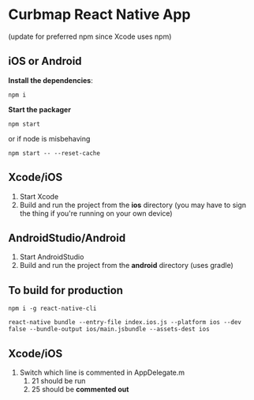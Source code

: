 # Curbmap React Native App

(update for preferred npm since Xcode uses npm)

## iOS or Android
**Install the dependencies**:
```
npm i
```

**Start the packager**
```
npm start
```

or if node is misbehaving
```
npm start -- --reset-cache
```

## Xcode/iOS
1. Start Xcode
2. Build and run the project from the **ios** directory (you may have to sign the thing if you're running on your own device)


## AndroidStudio/Android
1. Start AndroidStudio
2. Build and run the project from the **android** directory (uses gradle)

## To build for production
```
npm i -g react-native-cli

react-native bundle --entry-file index.ios.js --platform ios --dev false --bundle-output ios/main.jsbundle --assets-dest ios

```
## Xcode/iOS
1. Switch which line is commented in AppDelegate.m
    1. 21 should be run
    2. 25 should be **commented out**

